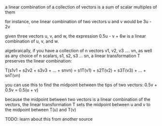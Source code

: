 a linear combination of a collection of vectors is a sum of scalar multiples of them

for instance, one linear combination of two vectors u and v would be 3u - 2v

given three vectors u, v, and w, the expression 0.5u - v + 6w is a linear combination of u, v, and w.

algebraically, if you have a collection of n vectors v1, v2, v3 .... vn, as well as any choice of n scalars, s1, s2, s3 ... sn, a linear transformation T preserves the linear combination:

T(s1v1 + s2v2 + s3v3 + ... + snvn) = s1T(v1) + s2T(v2) + s3T(v3) + ... + snT(vn)

you can use this to find the midpoint between the tips of two vectors:
0.5v + 0.5v = 0.5(u + v)

because the midpoint between two vectors is a linear combination of the vectors, the linear transformation T sets the midpoint between u and v to the midpoint between T(u) and T(v)

TODO: learn about this from another source
